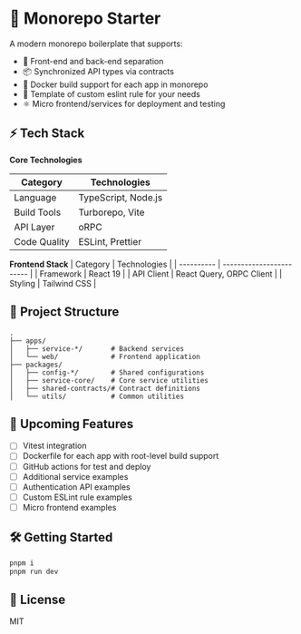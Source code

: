 # 🚀 Monorepo Starter

A modern monorepo boilerplate that supports:

- 🔄 Front-end and back-end separation
- 📦 Synchronized API types via contracts
- 🐳 Docker build support for each app in monorepo
- 🧪 Template of custom eslint rule for your needs
- ⚛️ Micro frontend/services for deployment and testing

## ⚡ Tech Stack

**Core Technologies**

| Category     | Technologies        |
| ------------ | ------------------- |
| Language     | TypeScript, Node.js |
| Build Tools  | Turborepo, Vite     |
| API Layer    | oRPC                |
| Code Quality | ESLint, Prettier    |

**Frontend Stack**
| Category | Technologies |
| ---------- | ------------------------ |
| Framework | React 19 |
| API Client | React Query, ORPC Client |
| Styling | Tailwind CSS |

## 📁 Project Structure

```
.
├── apps/
│   ├── service-*/       # Backend services
│   └── web/             # Frontend application
├── packages/
│   ├── config-*/        # Shared configurations
│   ├── service-core/    # Core service utilities
│   ├── shared-contracts/# Contract definitions
│   └── utils/           # Common utilities
```

## 🎯 Upcoming Features

- [ ] Vitest integration
- [ ] Dockerfile for each app with root-level build support
- [ ] GitHub actions for test and deploy
- [ ] Additional service examples
- [ ] Authentication API examples
- [ ] Custom ESLint rule examples
- [ ] Micro frontend examples

## 🛠️ Getting Started

```sh
pnpm i
pnpm run dev
```

## 📝 License

MIT
